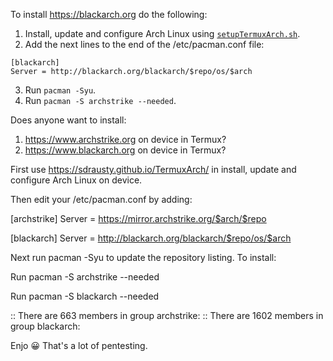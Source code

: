 To install https://blackarch.org do the following:
1) Install, update and configure Arch Linux using [`setupTermuxArch.sh`](https://sdrausty.github.io/TermuxArch/setupTermuxArch.sh).
2) Add the next lines to the end of the /etc/pacman.conf file:
```
[blackarch]
Server = http://blackarch.org/blackarch/$repo/os/$arch
```
3) Run `pacman -Syu`.
4) Run `pacman -S archstrike --needed`.

Does anyone want to install:
1) https://www.archstrike.org on device in Termux?
2) https://www.blackarch.org on device in Termux?

First use https://sdrausty.github.io/TermuxArch/ in install, update and configure Arch Linux on device.

Then edit your /etc/pacman.conf by adding:

[archstrike]
Server = https://mirror.archstrike.org/$arch/$repo

[blackarch]
Server = http://blackarch.org/blackarch/$repo/os/$arch

Next run pacman -Syu to update the repository listing. To install:

Run pacman -S archstrike --needed

Run pacman -S blackarch --needed

:: There are 663 members in group archstrike:
:: There are 1602 members in group blackarch:

Enjo
 😀
That's a lot of pentesting.

